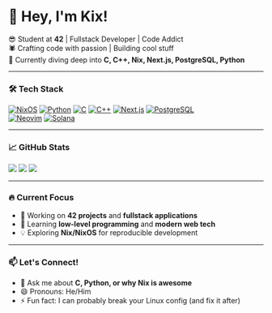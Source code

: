 # 👋 Hey, I'm Kix!

😎 Student at **42** | Fullstack Developer | Code Addict  
🕷 Crafting code with passion | Building cool stuff  
🤯 Currently diving deep into **C, C++, Nix, Next.js, PostgreSQL, Python**  

---

### 🛠️ Tech Stack

[![NixOS](https://img.shields.io/badge/NixOS-5277C3?logo=nixos&logoColor=fff)](#) 
[![Python](https://img.shields.io/badge/Python-3776AB?logo=python&logoColor=fff)](#) 
[![C](https://img.shields.io/badge/C-00599C?logo=c&logoColor=white)](#) 
[![C++](https://img.shields.io/badge/C++-%2300599C.svg?logo=c%2B%2B&logoColor=white)](#) 
[![Next.js](https://img.shields.io/badge/Next.js-black?logo=next.js&logoColor=white)](#) 
[![PostgreSQL](https://img.shields.io/badge/PostgreSQL-4169E1?logo=postgresql&logoColor=white)](#)  
[![Neovim](https://img.shields.io/badge/Neovim-57A143?logo=neovim&logoColor=fff)](#) 
[![Solana](https://img.shields.io/badge/Solana-9945FF?logo=solana&logoColor=fff)](#)

---

### 📈 GitHub Stats

![](https://github-readme-stats.vercel.app/api?username=kix300&theme=tokyonight&hide_border=false&include_all_commits=false&count_private=false)
![](https://github-readme-streak-stats.herokuapp.com/?user=kix300&theme=tokyonight&hide_border=false)
![](https://github-readme-stats.vercel.app/api/top-langs/?username=kix300&theme=tokyonight&hide_border=false&layout=compact)

---

### 🔥 Current Focus
- 🔭 Working on **42 projects** and **fullstack applications**  
- 🌱 Learning **low-level programming** and **modern web tech**  
- 💡 Exploring **Nix/NixOS** for reproducible development  

---

### 📫 Let's Connect!
- 💬 Ask me about **C, Python, or why Nix is awesome**  
- 😄 Pronouns: He/Him  
- ⚡ Fun fact: I can probably break your Linux config (and fix it after)  
